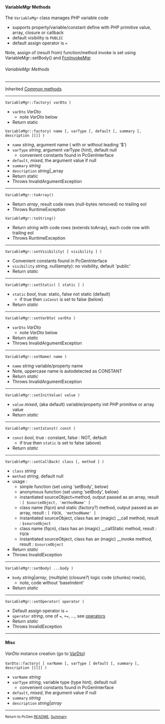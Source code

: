 [comment]: # (This file is part of PcGen, PHP Code Generation support package. Copyright 2020 Kjell-Inge Gustafsson, kigkonsult, All rights reserved, licence GPL 3.0)

#### VariableMgr Methods

The ```VariableMgr``` class manages PHP variable code
* supports property/variable/constant define with PHP primitive value, array, closure or callback
* default visibility is ```PUBLIC```  
* default assign operator is ```=```  

Note, assign of (result from) function/method invoke is set using VariableMgr::setBody() and [FcnInvokeMgr]

###### VariableMgr Methods

---
Inherited [Common methods]

---

```VariableMgr::factory( varDto )```
* ```varDto``` _VarDto_
    * note *VarDto* below
* Return static

```VariableMgr::factory( name [, varType [, default [, summary [, description ]]]] )```
* ```name``` _string_, argument name   ( with or without leading '$')
* ```varType``` _string_, argument varType (hint), default null
  * convenient constants found in PcGenInterface
* ```default```, _mixed_, the argument value if null
* ```summary``` _string_
* ```description``` _string_|_array
* Return static
* Throws InvalidArgumentException
---

```VariableMgr::toArray()```
* Return _array_, result code rows (null-bytes removed) no trailing eol
* Throws RuntimeException

```VariableMgr::toString()```
* Return _string_ with code rows (extends toArray), each code row with trailing eol
* Throws RuntimeException
---

```VariableMgr::setVisibility( [ visibility ] )```
* Convenient constants found in PcGenInterface
* ```visibility``` _string_, null(empty): no visibility, default 'public'  
* Return _static_
---

```VariableMgr::setStatic( [ static ] )```
* ```static``` _bool_, true: static, false not static (default)
  * if true then ```isConst``` is set to false (below)
* Return _static_
---

```VariableMgr::setVarDto( varDto )```
* ```varDto``` _VarDto_  
    * note *VarDto* below
* Return _static_
* Throws InvalidArgumentException
---

```VariableMgr::setName( name )```
* ```name``` _string_ variable/property name 
* Note, uppercase name is autodetected as CONSTANT
* Return _static_
* Throws InvalidArgumentException
---

```VariableMgr::setInitValue( value )```
* ```value``` _mixed_, (aka default) variable/property init PHP primitive or array value
* Return _static_
---

```VariableMgr::setIsConst( const )```
* ```const``` _bool_, true : constant, false : NOT, default 
  * if true then ```static``` is set to false (above)
* Return _static_
---

```VariableMgr::setCallBack( class [, method ] )```
* ```class``` _string_
* ```method``` _string_, default null
* usage :
  * simple function (set using 'setBody', below)
  * anonymous function (set using 'setBody', below)
  * instantiated sourceObject+method, output passed as an array, result : ```[ $sourceObject, 'methodName' ]```
  * class name (fqcn) and static (factory?) method, output passed as an array, result : ```[ FQCN, 'methodName' ]```
  * instantiated sourceObject, class has an (magic) __call method, result : ```$sourceObject```
  * class name (fqcn), class has an (magic) __callStatic method, result : ```FQCN```
  * instantiated sourceObject, class has an (magic) __invoke method, result : ```$sourceObject```
* Return _static_
* Throws InvalidException
---

```VariableMgr::setBody( ...body )```
* ```body``` _string_|_array_, (multiple) (closure?) logic code (chunks) row(s), 
  * note, code without 'baseIndent' 
* Return _static_
---

```VariableMgr::setOperator( operator )```
* Default assign operator is ```=```  
* ```operator``` _string_, one of ```=```, ```+=```, ..., see [operators]
* Return _static_
* Throws InvalidException
---

#### Misc
_VarDto_ instance creation (go to [VarDto])<br><br>
```VarDto::factory( [ varName [, varType [ default [, summary [, description ]]]]] )```
* ```varName``` _string_
* ```varType``` _string_, variable type (type hint), default null
  * convenient constants found in PcGenInterface
* ```default```, _mixed_, the argument value if null
* ```summary``` _string_
* ```description``` _string_|_array_
---

<small>Return to PcGen [README], [Summary]</small> 

[Common methods]:CommonMethods.md
[FcnInvokeMgr]:FcnInvokeMgr.md
[operators]:https://www.php.net/manual/en/language.operators.assignment.php
[README]:../README.md
[Summary]:Summary.md
[VarDto]:VarDto.md
